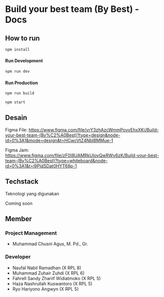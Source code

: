 # Build your best team (By Best) - Docs

## How to run

```sh
npm install
```

#### Run Development

```sh
npm run dev
```

#### Run Production

```sh
npm run build
```

```sh
npm start
```

## Desain

Figma File: https://www.figma.com/file/yrY3zhAzcWmmPovvEhxXKi/Build-your-best-team-(By%C2%A0Best)?type=design&node-id=0%3A1&mode=design&t=HCwcVtZ4NblBMMue-1

Figma Jam: https://www.figma.com/file/zF0I8UAMRkUIoyQwRWv6zK/Build-your-best-team-(By%C2%A0Best)?type=whiteboard&node-id=0%3A1&t=i9PjdSDat0HYT68p-1

## Techstack

Teknologi yang digunakan

Coming soon

## Member

### Project Management

- Muhammad Chusni Agus, M. Pd., Gr.

### Developer

- Naufal Nabil Ramadhan (X RPL 8)
- Muhammad Zuhair Zuhdi (X RPL 6)
- Fahrell Sandy Zhariif Widiatmoko (X RPL 5)
- Haza Nashrullah Kuswantoro (X RPL 5)
- Ryo Hariyono Angwyn (X RPL 5)
